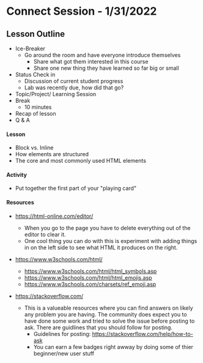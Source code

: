 # Connect Session - 1/31/2022

## Lesson Outline

  * Ice-Breaker
    * Go around the room and have everyone introduce themselves
      * Share what got them interested in this course
      * Share one new thing they have learned so far big or small
  * Status Check in
    * Discussion of current student progress
    * Lab was recently due, how did that go?
  * Topic/Project/ Learning Session
  * Break
    * 10 minutes
  * Recap of lesson
  * Q & A

#### Lesson

  * Block vs. Inline
  * How elements are structured
  * The core and most commonly used HTML elements

#### Activity

  * Put together the first part of your "playing card"

#### Resources

  * https://html-online.com/editor/
    * When you go to the page you have to delete everything out of the editor to clear it.
    * One cool thing you can do with this is experiment with adding things in on the left side to see what HTML it produces on the right.
  * https://www.w3schools.com/html/
    * https://www.w3schools.com/html/html_symbols.asp
    * https://www.w3schools.com/html/html_emojis.asp
    * https://www.w3schools.com/charsets/ref_emoji.asp

  * https://stackoverflow.com/
    * This is a valueable resources where you can find answers on likely any problem you are having.  The community does expect you to have done some work and tried to solve the issue before posting to ask.  There are guidlines that you should follow for posting.
      * Guidelines for posting: https://stackoverflow.com/help/how-to-ask
      * You can earn a few badges right awway by doing some of thier beginner/new user stuff
